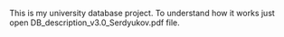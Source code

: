 This is my university database project.
To understand how it works just open DB_description_v3.0_Serdyukov.pdf file.
